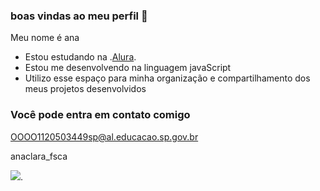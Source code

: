 ### boas vindas ao meu perfil 🍒

Meu nome é ana

- Estou estudando na .[Alura](https://www.alura.com.br).
- Estou me desenvolvendo na linguagem javaScript
- Utilizo esse espaço para minha organização e compartilhamento dos meus projetos desenvolvidos

 ### Você pode entra em contato comigo

 OOOO1120503449sp@al.educacao.sp.gov.br

 anaclara_fsca

 ![](https://media.tenor.com/nF4YSmq3YA0AAAAj/showing-my-nails-cristine-raquel-rotenberg.gif).
